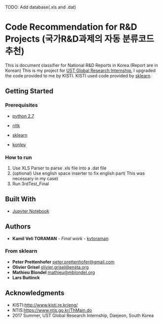 
TODO: Add database(.xls and .dat)

# Code Recommendation for R&D Projects (국가R&D과제의 자동 분류코드 추천)

This is document classifier for National R&D Reports in Korea.(Report are in Korean)
This is my project for [UST Global Research Internship.](https://www.ust.ac.kr/eng.do)
I upgraded the code provided to me by KISTI. KISTI used code provided by [sklearn](http://scikit-learn.org/stable/auto_examples/text/document_classification_20newsgroups.html#sphx-glr-auto-examples-text-document-classification-20newsgroups-py).

## Getting Started

### Prerequisites

* [python 2.7](https://www.python.org/download/releases/2.7/)

* [nltk](http://www.nltk.org/install.html)
* [sklearn](http://scikit-learn.org/stable/developers/advanced_installation.html)
* [konlpy](http://konlpy.org/en/v0.4.4/install/)

### How to run

1. Use XLS Parser to parse .xls file into a .dat file
1. (optional) Use english space inserter to fix english part( This was necessary in my case)
1. Run 3rdTest_Final

## Built With

* [Jupyter Notebook](http://jupyter.readthedocs.io/en/latest/install.html)


## Authors

* **Kamil Veli TORAMAN** - *Final work* - [kvtoraman](https://github.com/kvtoraman)

### From sklearn
* **Peter Prettenhofer** <peter.prettenhofer@gmail.com>
* **Olivier Grisel** <olivier.grisel@ensta.org>
* **Mathieu Blondel** <mathieu@mblondel.org>
* **Lars Buitinck**

## Acknowledgments

* KISTI:http://www.kisti.re.kr/eng/
* NTIS:https://www.ntis.go.kr/ThMain.do
* 2017 Summer, UST Global Research Internship, Daejeon, South Korea
